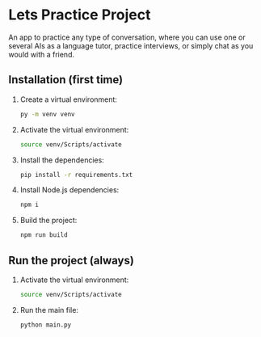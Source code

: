 
# Lets Practice Project

An app to practice any type of conversation, where you can use one or several AIs as a language tutor, practice interviews, or simply chat as you would with a friend.

## Installation (first time)

1. Create a virtual environment:
    ```bash
    py -m venv venv
    ```
2. Activate the virtual environment:
    ```bash
    source venv/Scripts/activate
    ```
3. Install the dependencies:
    ```bash
    pip install -r requirements.txt
    ```
4. Install Node.js dependencies:
    ```bash
    npm i
    ```
5. Build the project:
    ```bash
    npm run build
    ```

## Run the project (always)

1. Activate the virtual environment:
    ```bash
    source venv/Scripts/activate
    ```
2. Run the main file:
    ```bash
    python main.py
    ```

